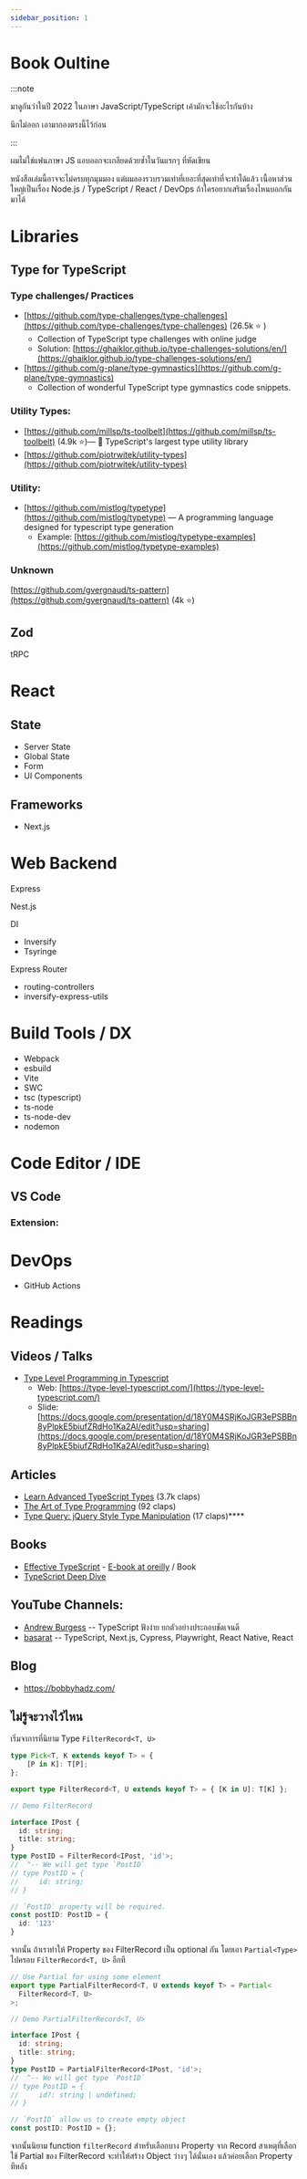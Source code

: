 ```yaml
---
sidebar_position: 1
---
```


# Book Oultine

:::note

มาดูกันว่าในปี 2022 ในภาษา JavaScript/TypeScript เค้ามักจะใช้อะไรกันบ้าง

นึกไม่ออก เอามากองตรงนี้ไว้ก่อน

:::


ผมไม่ใช่แฟนภาษา JS แอบออกจะเกลียดด้วยซ้ำในวันแรกๆ ที่หัดเขียน

หนังสือเล่มนี้อาจจะไม่ครบทุกมุมมอง แต่ผมลองรวบรวมเท่าที่เยอะที่สุดเท่าที่จะทำได้แล้ว เนื้อหาส่วนใหญ่เป็นเรื่อง Node.js / TypeScript / React / DevOps ถ้าใครอยากเสริมเรื่องไหนบอกกันมาได้

# Libraries

## Type for TypeScript

### Type challenges/ Practices

- [https://github.com/type-challenges/type-challenges](https://github.com/type-challenges/type-challenges) (26.5k ⭐️ )
    - Collection of TypeScript type challenges with online judge
    - Solution: [https://ghaiklor.github.io/type-challenges-solutions/en/](https://ghaiklor.github.io/type-challenges-solutions/en/)
- [https://github.com/g-plane/type-gymnastics](https://github.com/g-plane/type-gymnastics)
    - Collection of wonderful TypeScript type gymnastics code snippets.

### Utility Types:

- [https://github.com/millsp/ts-toolbelt](https://github.com/millsp/ts-toolbelt) (4.9k ⭐️)— 👷 TypeScript's largest type utility library
- [https://github.com/piotrwitek/utility-types](https://github.com/piotrwitek/utility-types)

### Utility:

- [https://github.com/mistlog/typetype](https://github.com/mistlog/typetype) — A programming language designed for typescript type generation
    - Example: [https://github.com/mistlog/typetype-examples](https://github.com/mistlog/typetype-examples)

### Unknown

[https://github.com/gvergnaud/ts-pattern](https://github.com/gvergnaud/ts-pattern) (4k ⭐️)

## Zod

tRPC

# React

## State

- Server State
- Global State
- Form
- UI Components

## Frameworks

- Next.js

# Web Backend

Express

Nest.js

DI

- Inversify
- Tsyringe

Express Router

- routing-controllers
- inversify-express-utils

# Build Tools / DX

- Webpack
- esbuild
- Vite
- SWC
- tsc (typescript)
- ts-node
- ts-node-dev
- nodemon

# Code Editor / IDE

## VS Code

### Extension:

# DevOps

- GitHub Actions

# Readings

## Videos / Talks

- [Type Level Programming in Typescript](https://www.youtube.com/watch?reload=9&v=vGVvJuazs84)
    - Web: [https://type-level-typescript.com/](https://type-level-typescript.com/)
    - Slide: [https://docs.google.com/presentation/d/18Y0M4SRjKoJGR3ePSBBn8yPlpkE5biufZRdHo1Ka2AI/edit?usp=sharing](https://docs.google.com/presentation/d/18Y0M4SRjKoJGR3ePSBBn8yPlpkE5biufZRdHo1Ka2AI/edit?usp=sharing)

## Articles

- [Learn Advanced TypeScript Types](https://medium.com/free-code-camp/typescript-curry-ramda-types-f747e99744ab) (3.7k claps)
- [The Art of Type Programming](https://mistlog.medium.com/the-art-of-type-programming-cfd933bdfff7) (92 claps)
- [Type Query: jQuery Style Type Manipulation](https://mistlog.medium.com/type-query-jquery-style-type-manipulation-497ce26d93f) (17 claps)****

## Books

- [Effective TypeScript](https://effectivetypescript.com/) - [E-book at oreilly](https://learning.oreilly.com/library/view/effective-typescript/9781492053736/) / Book
- [TypeScript Deep Dive](https://basarat.gitbook.io/typescript/)

## YouTube Channels:
- [Andrew Burgess](https://www.youtube.com/c/andrew8088) -- TypeScript ฟังง่าย ยกตัวอย่างประกอบชัดเจนดี
- [basarat](https://www.youtube.com/@basarat) -- TypeScript, Next.js, Cypress, Playwright, React Native, React


## Blog
- https://bobbyhadz.com/



## ไม่รู้จะวางไว้ไหน

เริ่มจาการที่นิยาม Type `FilterRecord<T, U>`

```typescript
type Pick<T, K extends keyof T> = {
    [P in K]: T[P];
};

```

```typescript
export type FilterRecord<T, U extends keyof T> = { [K in U]: T[K] };

// Demo FilterRecord

interface IPost {
  id: string;
  title: string;
}
type PostID = FilterRecord<IPost, 'id'>;
//  ^-- We will get type `PostID`
// type PostID = {
//     id: string;
// }

// `PostID` property will be required.
const postID: PostID = {
  id: '123'
}
```

จากนั้น ถ้าเราทำให้ Property ของ FilterRecord เป็น optional กัน โดยเอา `Partial<Type>` ไปครอบ `FilterRecord<T, U>` อีกที

```typescript
// Use Partial for using some element
export type PartialFilterRecord<T, U extends keyof T> = Partial<
  FilterRecord<T, U>
>;

// Demo PartialFilterRecord<T, U>

interface IPost {
  id: string;
  title: string;
}
type PostID = PartialFilterRecord<IPost, 'id'>;
//  ^-- We will get type `PostID`
// type PostID = {
//     id?: string | undefined;
// }

// `PostID` allow us to create empty object
const postID: PostID = {};
```

จากนั้นนิยาม function `filterRecord` สำหรับเลือกบาง Property จาก Record
สาเหตุที่เลือกใช้ Partial ของ FilterRecord จะทำให้สร้าง Object ว่างๆ ได้นั่นเอง แล้วค่อยเลือก Property ทีหลัง
